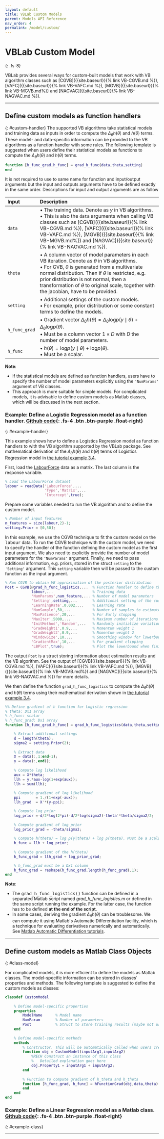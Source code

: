 ```yaml
---
layout: default
title: VBLab Custom Models
parent: Models API Reference
nav_order: 4
permalink: /model/custom/
---
```


# **VBLab Custom Model**
{: .fs-8}

VBLab provides several ways for custom-built models that work with VB algorithm classes such as [CGVB]({{site.baseurl}}{% link VB-CGVB.md %}),
[VAFC]({{site.baseurl}}{% link VB-VAFC.md %}), [MGVB]({{site.baseurl}}{% link VB-MGVB.md%}) and [NAGVAC]({{site.baseurl}}{% link VB-NAGVAC.md %}).

---

## Define custom models as function handlers
{: #custom-handler}
The supported VB algorithms take statistical models and training data as inputs in order to compute the $\Delta_\theta h(\theta)$ and $h(\theta)$ terms. These model- and data-specific information can be provided to the VB algorithms as a function handler with some rules. The following template is suggested when users define their statistical models as functions to compute the $\Delta_\theta h(\theta)$ and $h(\theta)$ terms.

```m
function [h_func_grad,h_func] = grad_h_func(data,theta,setting)
end
```
It is not required to use to same name for function and input/output arguments but the input and outputs arguments have to be defined exactly in the same order. Descriptions for input and output arguments are as follow

| Input | Description|
|:-----|:------|
|`data`   | &bull; The training data. Denote as $y$ in VB algorithms. <br> &bull; This is also the `data` arguments when calling VB classes such as [CGVB]({{site.baseurl}}{% link VB-CGVB.md %}), [VAFC]({{site.baseurl}}{% link VB-VAFC.md %}), [MGVB]({{site.baseurl}}{% link VB-MGVB.md%}) and [NAGVAC]({{site.baseurl}}{% link VB-NAGVAC.md %}).|
|`theta`  | &bull; A column vector of model parameters in each VB iteration. Denote as $\theta$ in VB algorithms. <br> &bull; For GVB, $\theta$ is generated from a multivariate normal distribution. Then if $\theta$ is restricted, e.g. prior distribution is not normal, then a transformation of $\theta$ to original scale, together with the jacobian, have to be provided. |
|`setting`| &bull; Additional settings of the custom models. <br> &bull; For example, prior distribution or some constant terms to define the models.|
|`h_func_grad`|  &bull; Gradient vector $\Delta_\theta h(\theta) = \Delta_\theta \text{log}p(y \mid \theta) + \Delta_\theta \text{log} p(\theta)$.<br> &bull; Must be a column vector $1 \times D$ with $D$ the number of model parameters.|
|`h_func`| &bull; $h(\theta) = \text{log} p(y \mid \theta) + \text{log} p(\theta)$. <br> &bull; Must be a scalar. |

**Note:** 
- If the statistical models are defined as function handlers, users have to specify the number of model parameters explicitly using the `'NumParams'` argument of VB classes.
- This approach is more suitable for simple models. For complicated models, it is advisable to define custom models as Matlab classes, which will be discussed in the next section.  

### Example: Define a Logistic Regression model as a function handler. [Github code](https://github.com/VBayesLab/VBLab/tree/main/VBLab){: .fs-4 .btn .btn-purple  .float-right}
{: #example-handler}

This example shows how to define a Logistics Regression model as function handlers to with the VB algorithm supported by the VBLab package. See mathematical derivation of the $\Delta_\theta h(\theta)$ and $h(\theta)$ terms of Logistics Regression model in [the tutorial example 3.4](/VBLabDocs/tutorial/example#example3-4). 

First, load the [LabourForce](/VBLabDocs/datasets/#labour-force) data as a matrix. The last column is the response variable. 
```m
% Load the LabourForce dataset
labour = readData('LabourForce',...
                  'Type','Matrix',...
                  'Intercept',true);
```
Prepare some variables needed to run the VB algorithm and to define the custom model.
```m
% Number of input features
n_features = size(labour,2)-1;
setting.Prior = [0,50];
```
In this example, we use the CGVB technique to fit the custom model on the <samp>labour</samp> data. To run the CGVB technique with the custom model, we need to specify the handler of the function defining the custom model as the first input argument. We also need to explicitly provide the number of model parameters for the `'NumParams'` argument. Finally, we need to pass additional information, e.g. priors, stored in the struct `setting` to the `'Setting'` argument. This `setting` variable then will be passed to the custom function as the input argument.

```m
% Run CGVB to obtain VB approximation of the posterior distribution
Post = CGVB(@grad_h_func_logistics,...  % Function handler to define the custom model
            labour,...                  % Training data    
            'NumParams',num_feature,... % Number of model parameters
            'Setting',setting,...       % Additional setting of the custom models
            'LearningRate',0.002,...    % Learning rate
            'NumSample',50,...          % Number of samples to estimate gradient of lowerbound
            'MaxPatience',20,...        % For Early stopping
            'MaxIter',5000,...          % Maximum number of iterations
            'InitMethod','Random',...   % Randomly initialize variational mean
            'GradWeight1',0.9,...       % Momentum weight 1
            'GradWeight2',0.9,...       % Momentum weight 2
            'WindowSize',10,...         % Smoothing window for lowerbound
            'GradientMax',10,...        % For gradient clipping
            'LBPlot',true);             % Plot the lowerbound when finish

```
The output `Post` is a struct storing information about estimation results and the VB algorithm. See the output of [CGVB]({{site.baseurl}}{% link VB-CGVB.md %}),
[VAFC]({{site.baseurl}}{% link VB-VAFC.md %}), [MGVB]({{site.baseurl}}{% link VB-MGVB.md%}) and [NAGVAC]({{site.baseurl}}{% link VB-NAGVAC.md %}) for more details.  

We then define the function `grad_h_func_logistics` to compute the $\Delta_\theta h(\theta)$ and $h(\theta)$ terms using their mathematical derivation shown in [the tutorial example 3.4](/VBLabDocs/tutorial/example#example3-4).

```m
%% Define gradient of h function for Logistic regression 
% theta: Dx1 array
% h_func: scalar
% h_func_grad: Dx1 array
function [h_func_grad,h_func] = grad_h_func_logistics(data,theta,setting)

    % Extract additional settings
    d = length(theta);
    sigma2 = setting.Prior(2);
    
    % Extract data
    X = data(:,1:end-1);
    y = data(:,end));
    
    % Compute log likelihood
    aux = X*theta;
    llh = y.*aux-log(1+exp(aux));
    llh = sum(llh);  
    
    % Compute gradient of log likelihood
    ppi       = 1./(1+exp(-aux));
    llh_grad  = X'*(y-ppi);

    % Compute log prior
    log_prior =-d/2*log(2*pi)-d/2*log(sigma2)-theta'*theta/sigma2/2;
    
    % Compute gradient of log prior
    log_prior_grad = -theta/sigma2;
    
    % Compute h(theta) = log p(y|theta) + log p(theta). Must be a scalar
    h_func = llh + log_prior;
    
    % Compute gradient of the h(theta)
    h_func_grad = llh_grad + log_prior_grad;

    % h_func_grad must be a Dx1 column
    h_func_grad = reshape(h_func_grad,length(h_func_grad),1);
end    
```
**Note:** 
- The <samp>grad_h_func_logistics()</samp> function can be defined in a separated Matlab script named *grad_h_func_logistics.m* or defined in the same script running the example. For the latter case, the function has to be defined **at the end of the script**. 
- In some cases, deriving the gradient $\Delta_\theta h(\theta)$ can be troublesome. We can compute it using Matlab's Automatic Differentiation facility, which is a technique for evaluating derivatives numerically and automatically. See [Matlab Automatic Differentiation tutorials](https://mathworks.com/help/deeplearning/ug/deep-learning-with-automatic-differentiation-in-matlab.html).

---

## Define custom models as Matlab Class Objects
{: #class-model}

For complicated models, it is more efficient to define the models as Matlab classes. The model-specific information can be stored in classes' properties and methods. The following template is suggested to define the custom models as classes: 

```m
classdef CustomModel
    
    % Define model-specific properties
    properties
        ModelName      % Model name 
        NumParam       % Number of parameters
        Post           % Struct to store training results (maybe not used)   
    end
    
    % Define model-specific methods
    methods
        % Constructor. This will be automatically called when users create a CustomModel object
        function obj = CustomModel(inputArg1,inputArg2)
            %RECH Construct an instance of this class
            %   Detailed explanation goes here
            obj.Property1 = inputArg1 + inputArg2;
        end
        
        % Function to compute gradient of h_theta and h_theta
        function [h_func_grad, h_func] = hFunctionGrad(obj,data,theta)
        end  
    end
end
```

### Example: Define a Linear Regression model as a Matlab class. [Github code](https://github.com/VBayesLab/VBLab/tree/main/VBLab){: .fs-4 .btn .btn-purple .float-right}
{: #example-class}

---